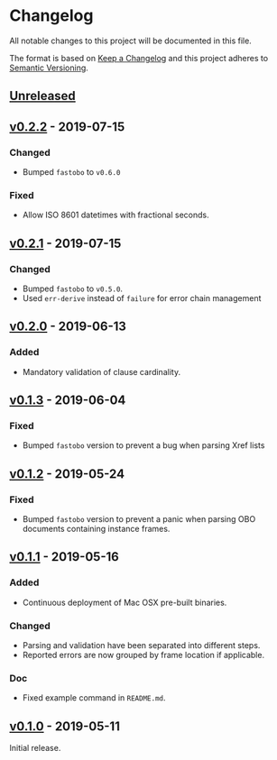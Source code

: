 # Changelog
All notable changes to this project will be documented in this file.

The format is based on [Keep a Changelog](http://keepachangelog.com/en/1.0.0/)
and this project adheres to [Semantic Versioning](http://semver.org/spec/v2.0.0.html).


## [Unreleased]

[Unreleased]: https://github.com/fastobo/fastobo/compare/v0.2.2...HEAD


## [v0.2.2] - 2019-07-15

[v0.2.2]: https://github.com/fastobo/fastobo/compare/v0.2.1...v0.2.2

### Changed
- Bumped `fastobo` to `v0.6.0`

### Fixed
- Allow ISO 8601 datetimes with fractional seconds.


## [v0.2.1] - 2019-07-15

[v0.2.1]: https://github.com/fastobo/fastobo/compare/v0.2.0...v0.2.1

### Changed
- Bumped `fastobo` to `v0.5.0`.
- Used `err-derive` instead of `failure` for error chain management


## [v0.2.0] - 2019-06-13

[v0.2.0]: https://github.com/fastobo/fastobo/compare/v0.1.3...v0.2.0

### Added
- Mandatory validation of clause cardinality.


## [v0.1.3] - 2019-06-04

[v0.1.3]: https://github.com/fastobo/fastobo/compare/v0.1.2...v0.1.3

### Fixed
- Bumped `fastobo` version to prevent a bug when parsing Xref lists


## [v0.1.2] - 2019-05-24

[v0.1.2]: https://github.com/fastobo/fastobo/compare/v0.1.1...v0.1.2

### Fixed
- Bumped `fastobo` version to prevent a panic when parsing OBO
  documents containing instance frames.


## [v0.1.1] - 2019-05-16

[v0.1.1]: https://github.com/fastobo/fastobo/compare/v0.1.0...v0.1.1

### Added
- Continuous deployment of Mac OSX pre-built binaries.

### Changed
- Parsing and validation have been separated into different steps.
- Reported errors are now grouped by frame location if applicable.

### Doc
- Fixed example command in `README.md`.


## [v0.1.0] - 2019-05-11

[v0.1.0]: https://github.com/fastobo/fastobo/compare/239f642...v0.1.0

Initial release.

